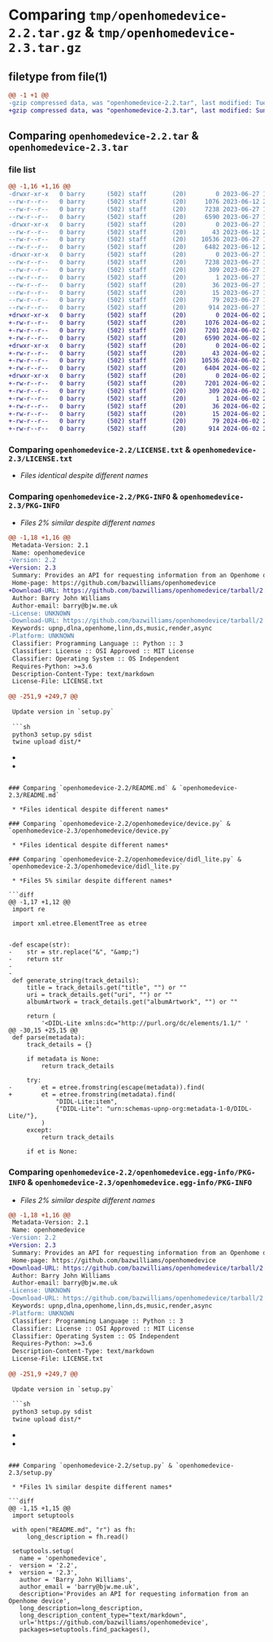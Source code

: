 # Comparing `tmp/openhomedevice-2.2.tar.gz` & `tmp/openhomedevice-2.3.tar.gz`

## filetype from file(1)

```diff
@@ -1 +1 @@
-gzip compressed data, was "openhomedevice-2.2.tar", last modified: Tue Jun 27 19:27:26 2023, max compression
+gzip compressed data, was "openhomedevice-2.3.tar", last modified: Sun Jun  2 22:17:49 2024, max compression
```

## Comparing `openhomedevice-2.2.tar` & `openhomedevice-2.3.tar`

### file list

```diff
@@ -1,16 +1,16 @@
-drwxr-xr-x   0 barry      (502) staff       (20)        0 2023-06-27 19:27:26.756592 openhomedevice-2.2/
--rw-r--r--   0 barry      (502) staff       (20)     1076 2023-06-12 20:59:11.000000 openhomedevice-2.2/LICENSE.txt
--rw-r--r--   0 barry      (502) staff       (20)     7238 2023-06-27 19:27:26.756750 openhomedevice-2.2/PKG-INFO
--rw-r--r--   0 barry      (502) staff       (20)     6590 2023-06-27 19:20:23.000000 openhomedevice-2.2/README.md
-drwxr-xr-x   0 barry      (502) staff       (20)        0 2023-06-27 19:27:26.753014 openhomedevice-2.2/openhomedevice/
--rw-r--r--   0 barry      (502) staff       (20)       43 2023-06-12 20:59:11.000000 openhomedevice-2.2/openhomedevice/__init__.py
--rw-r--r--   0 barry      (502) staff       (20)    10536 2023-06-27 19:26:31.000000 openhomedevice-2.2/openhomedevice/device.py
--rw-r--r--   0 barry      (502) staff       (20)     6482 2023-06-12 20:59:11.000000 openhomedevice-2.2/openhomedevice/didl_lite.py
-drwxr-xr-x   0 barry      (502) staff       (20)        0 2023-06-27 19:27:26.756093 openhomedevice-2.2/openhomedevice.egg-info/
--rw-r--r--   0 barry      (502) staff       (20)     7238 2023-06-27 19:27:26.000000 openhomedevice-2.2/openhomedevice.egg-info/PKG-INFO
--rw-r--r--   0 barry      (502) staff       (20)      309 2023-06-27 19:27:26.000000 openhomedevice-2.2/openhomedevice.egg-info/SOURCES.txt
--rw-r--r--   0 barry      (502) staff       (20)        1 2023-06-27 19:27:26.000000 openhomedevice-2.2/openhomedevice.egg-info/dependency_links.txt
--rw-r--r--   0 barry      (502) staff       (20)       36 2023-06-27 19:27:26.000000 openhomedevice-2.2/openhomedevice.egg-info/requires.txt
--rw-r--r--   0 barry      (502) staff       (20)       15 2023-06-27 19:27:26.000000 openhomedevice-2.2/openhomedevice.egg-info/top_level.txt
--rw-r--r--   0 barry      (502) staff       (20)       79 2023-06-27 19:27:26.757273 openhomedevice-2.2/setup.cfg
--rw-r--r--   0 barry      (502) staff       (20)      914 2023-06-27 19:21:27.000000 openhomedevice-2.2/setup.py
+drwxr-xr-x   0 barry      (502) staff       (20)        0 2024-06-02 22:17:49.790745 openhomedevice-2.3/
+-rw-r--r--   0 barry      (502) staff       (20)     1076 2024-06-02 21:52:46.000000 openhomedevice-2.3/LICENSE.txt
+-rw-r--r--   0 barry      (502) staff       (20)     7201 2024-06-02 22:17:49.790977 openhomedevice-2.3/PKG-INFO
+-rw-r--r--   0 barry      (502) staff       (20)     6590 2024-06-02 21:52:46.000000 openhomedevice-2.3/README.md
+drwxr-xr-x   0 barry      (502) staff       (20)        0 2024-06-02 22:17:49.786125 openhomedevice-2.3/openhomedevice/
+-rw-r--r--   0 barry      (502) staff       (20)       43 2024-06-02 21:52:46.000000 openhomedevice-2.3/openhomedevice/__init__.py
+-rw-r--r--   0 barry      (502) staff       (20)    10536 2024-06-02 21:52:46.000000 openhomedevice-2.3/openhomedevice/device.py
+-rw-r--r--   0 barry      (502) staff       (20)     6404 2024-06-02 22:10:26.000000 openhomedevice-2.3/openhomedevice/didl_lite.py
+drwxr-xr-x   0 barry      (502) staff       (20)        0 2024-06-02 22:17:49.790137 openhomedevice-2.3/openhomedevice.egg-info/
+-rw-r--r--   0 barry      (502) staff       (20)     7201 2024-06-02 22:17:49.000000 openhomedevice-2.3/openhomedevice.egg-info/PKG-INFO
+-rw-r--r--   0 barry      (502) staff       (20)      309 2024-06-02 22:17:49.000000 openhomedevice-2.3/openhomedevice.egg-info/SOURCES.txt
+-rw-r--r--   0 barry      (502) staff       (20)        1 2024-06-02 22:17:49.000000 openhomedevice-2.3/openhomedevice.egg-info/dependency_links.txt
+-rw-r--r--   0 barry      (502) staff       (20)       36 2024-06-02 22:17:49.000000 openhomedevice-2.3/openhomedevice.egg-info/requires.txt
+-rw-r--r--   0 barry      (502) staff       (20)       15 2024-06-02 22:17:49.000000 openhomedevice-2.3/openhomedevice.egg-info/top_level.txt
+-rw-r--r--   0 barry      (502) staff       (20)       79 2024-06-02 22:17:49.791626 openhomedevice-2.3/setup.cfg
+-rw-r--r--   0 barry      (502) staff       (20)      914 2024-06-02 22:17:17.000000 openhomedevice-2.3/setup.py
```

### Comparing `openhomedevice-2.2/LICENSE.txt` & `openhomedevice-2.3/LICENSE.txt`

 * *Files identical despite different names*

### Comparing `openhomedevice-2.2/PKG-INFO` & `openhomedevice-2.3/PKG-INFO`

 * *Files 2% similar despite different names*

```diff
@@ -1,18 +1,16 @@
 Metadata-Version: 2.1
 Name: openhomedevice
-Version: 2.2
+Version: 2.3
 Summary: Provides an API for requesting information from an Openhome device
 Home-page: https://github.com/bazwilliams/openhomedevice
+Download-URL: https://github.com/bazwilliams/openhomedevice/tarball/2.1
 Author: Barry John Williams
 Author-email: barry@bjw.me.uk
-License: UNKNOWN
-Download-URL: https://github.com/bazwilliams/openhomedevice/tarball/2.1
 Keywords: upnp,dlna,openhome,linn,ds,music,render,async
-Platform: UNKNOWN
 Classifier: Programming Language :: Python :: 3
 Classifier: License :: OSI Approved :: MIT License
 Classifier: Operating System :: OS Independent
 Requires-Python: >=3.6
 Description-Content-Type: text/markdown
 License-File: LICENSE.txt
 
@@ -251,9 +249,7 @@
 
 Update version in `setup.py`
 
 ```sh
 python3 setup.py sdist
 twine upload dist/*
 ```
-
-
```

### Comparing `openhomedevice-2.2/README.md` & `openhomedevice-2.3/README.md`

 * *Files identical despite different names*

### Comparing `openhomedevice-2.2/openhomedevice/device.py` & `openhomedevice-2.3/openhomedevice/device.py`

 * *Files identical despite different names*

### Comparing `openhomedevice-2.2/openhomedevice/didl_lite.py` & `openhomedevice-2.3/openhomedevice/didl_lite.py`

 * *Files 5% similar despite different names*

```diff
@@ -1,17 +1,12 @@
 import re
 
 import xml.etree.ElementTree as etree
 
 
-def escape(str):
-    str = str.replace("&", "&amp;")
-    return str
-
-
 def generate_string(track_details):
     title = track_details.get("title", "") or ""
     uri = track_details.get("uri", "") or ""
     albumArtwork = track_details.get("albumArtwork", "") or ""
 
     return (
         '<DIDL-Lite xmlns:dc="http://purl.org/dc/elements/1.1/" '
@@ -30,15 +25,15 @@
 def parse(metadata):
     track_details = {}
 
     if metadata is None:
         return track_details
 
     try:
-        et = etree.fromstring(escape(metadata)).find(
+        et = etree.fromstring(metadata).find(
             "DIDL-Lite:item",
             {"DIDL-Lite": "urn:schemas-upnp-org:metadata-1-0/DIDL-Lite/"},
         )
     except:
         return track_details
 
     if et is None:
```

### Comparing `openhomedevice-2.2/openhomedevice.egg-info/PKG-INFO` & `openhomedevice-2.3/openhomedevice.egg-info/PKG-INFO`

 * *Files 2% similar despite different names*

```diff
@@ -1,18 +1,16 @@
 Metadata-Version: 2.1
 Name: openhomedevice
-Version: 2.2
+Version: 2.3
 Summary: Provides an API for requesting information from an Openhome device
 Home-page: https://github.com/bazwilliams/openhomedevice
+Download-URL: https://github.com/bazwilliams/openhomedevice/tarball/2.1
 Author: Barry John Williams
 Author-email: barry@bjw.me.uk
-License: UNKNOWN
-Download-URL: https://github.com/bazwilliams/openhomedevice/tarball/2.1
 Keywords: upnp,dlna,openhome,linn,ds,music,render,async
-Platform: UNKNOWN
 Classifier: Programming Language :: Python :: 3
 Classifier: License :: OSI Approved :: MIT License
 Classifier: Operating System :: OS Independent
 Requires-Python: >=3.6
 Description-Content-Type: text/markdown
 License-File: LICENSE.txt
 
@@ -251,9 +249,7 @@
 
 Update version in `setup.py`
 
 ```sh
 python3 setup.py sdist
 twine upload dist/*
 ```
-
-
```

### Comparing `openhomedevice-2.2/setup.py` & `openhomedevice-2.3/setup.py`

 * *Files 1% similar despite different names*

```diff
@@ -1,15 +1,15 @@
 import setuptools
 
 with open("README.md", "r") as fh:
     long_description = fh.read()
 
 setuptools.setup(
   name = 'openhomedevice',
-  version = '2.2',
+  version = '2.3',
   author = 'Barry John Williams',
   author_email = 'barry@bjw.me.uk',
   description='Provides an API for requesting information from an Openhome device',
   long_description=long_description,
   long_description_content_type="text/markdown",
   url='https://github.com/bazwilliams/openhomedevice',
   packages=setuptools.find_packages(),
```

